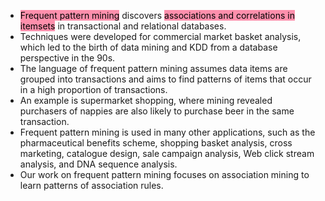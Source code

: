 
-   <mark style="background: #FF5582A6;">Frequent pattern mining</mark> discovers <mark style="background: #FF5582A6;">associations and correlations in itemsets</mark> in transactional and relational databases.
-   Techniques were developed for commercial market basket analysis, which led to the birth of data mining and KDD from a database perspective in the 90s.
-   The language of frequent pattern mining assumes data items are grouped into transactions and aims to find patterns of items that occur in a high proportion of transactions.
-   An example is supermarket shopping, where mining revealed purchasers of nappies are also likely to purchase beer in the same transaction.
-   Frequent pattern mining is used in many other applications, such as the pharmaceutical benefits scheme, shopping basket analysis, cross marketing, catalogue design, sale campaign analysis, Web click stream analysis, and DNA sequence analysis.
-   Our work on frequent pattern mining focuses on association mining to learn patterns of association rules.



